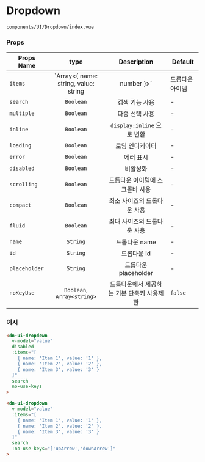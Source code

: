 # Dropdown
`components/UI/Dropdown/index.vue`

### Props

| Props Name | type | Description | Default |
|---|:---:|:---:|---|
| `items` | `Array<{ name: string, value: string | number }>` | 드롭다운 아이템  | [] |
| `search` | `Boolean` | 검색 기능 사용 | - |
| `multiple` | `Boolean` | 다중 선택 사용 | - |
| `inline` | `Boolean` | `display:inline` 으로 변환 | - |
| `loading` | `Boolean` | 로딩 인디케이터 | - |
| `error` | `Boolean` | 에러 표시 | - |
| `disabled` | `Boolean` | 비활성화 | - |
| `scrolling` | `Boolean` | 드롭다운 아이템에 스크롤바 사용 | - |
| `compact` | `Boolean` | 최소 사이즈의 드롭다운 사용 | - |
| `fluid` | `Boolean` | 최대 사이즈의 드롭다운 사용 | - |
| `name` | `String` | 드롭다운 name | - |
| `id` | `String` | 드롭다운 id | - |
| `placeholder` | `String` | 드롭다운 placeholder | - |
| `noKeyUse` | `Boolean`, `Array<string>` | 드롭다운에서 제공하는 기본 단축키 사용제한 | `false` |

### 예시

```html
<dn-ui-dropdown
  v-model="value"
  disabled
  :items="[
    { name: 'Item 1', value: '1' },
    { name: 'Item 2', value: '2' },
    { name: 'Item 3', value: '3' }
  ]"
  search
  no-use-keys
>
```

```html
<dn-ui-dropdown
  v-model="value"
  :items="[
    { name: 'Item 1', value: '1' },
    { name: 'Item 2', value: '2' },
    { name: 'Item 3', value: '3' }
  ]"
  search
  :no-use-keys="['upArrow','downArrow']"
>
```
